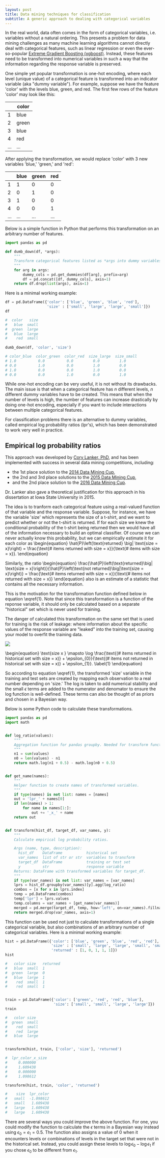 ```yaml
---
layout: post
title: Data mining techniques for classification
subtitle: A generic approach to dealing with categorical variables
---
```


In the real world, data often comes in the form of categorical variables, i.e. variables without a natural ordering. This presents a problem for data mining challenges as many machine learning algorithms cannot directly deal with categorical features, such as linear regression or even the ever-so-popular [Extreme Gradient Boosting (xgboost)](https://github.com/dmlc/xgboost). Instead, these features need to be transformed into numerical variables in such a way that the information regarding the response variable is preserved.

One simple yet popular transformation is one-hot encoding, where each level (unique value) of a categorical feature is transformed into an indicator variable (aka "dummy variable"). For example, suppose we have the feature 'color' with the levels blue, green, and red. The first few rows of the feature
'color' may look like this:

|   | color |
|---|-------|
| 1 | blue  |
| 2 | green |
| 3 | blue  |
| 4 | red   |
| ... | ... |

After applying the transformation, we would replace 'color' with 3 new variables 'blue,' 'green,' and 'red':

|   | blue | green | red |
|---|------|-------|-----|
| 1 | 1 | 0 | 0 |
| 2 | 0 | 1 | 0 |
| 3 | 1 | 0 | 0 |
| 4 | 0 | 0 | 1 |
| ... | ... | ... | ... |


Below is a simple function in Python that performs this transformation on an arbitrary number of features.

```python
import pandas as pd

def dumb_down(df, *args):
    """
    Transform categorical features listed as *args into dummy variables.
    """
    for arg in args:
        dummy_cols = pd.get_dummies(df[arg], prefix=arg)
        df = pd.concat([df, dummy_cols], axis=1)
    return df.drop(list(args), axis=1)
```

Here is a minimal working example:

```python
df = pd.DataFrame({'color': ['blue', 'green', 'blue', 'red'],
                   'size' : ['small', 'large', 'large', 'small']})
df

#  color   size
#   blue  small
#  green  large
#   blue  large
#    red  small
   
dumb_down(df, 'color', 'size')

# color_blue  color_green  color_red  size_large  size_small
# 1.0          0.0          0.0         0.0         1.0
# 0.0          1.0          0.0         1.0         0.0
# 1.0          0.0          0.0         1.0         0.0
# 0.0          0.0          1.0         0.0         1.0
```

While one-hot encoding can be very useful, it is not without its drawbacks. The main issue is that when a categorical feature has $n$ different levels, $n$ different dummy variables have to be created. This means that when the number of levels is high, the number of features can increase drastically by doing one-hot encoding, especially if you want to include interactions between multiple categorical features. 

For classification problems there is an alternative to dummy variables, called empirical log probability ratios (lpr's), which has been demonstrated to work very well in practice.

## Empirical log probability ratios

This approach was developed by [Cory Lanker, PhD](http://people.llnl.gov/lanker1), and has been implemented with success in several data mining competitions, including:

- the 1st place solution to the [2014 Data Mining Cup](http://www.data-mining-cup.de/en/review/goto/article/dmc-2014.html),
- the 2nd and 3rd place solutions to the [2015 Data Mining Cup](http://www.data-mining-cup.de/en/review/goto/article/dmc-2015.html),
- and the 2nd place solution to the [2016 Data Mining Cup](http://www.data-mining-cup.de/en/wettbewerb/preistraeger.html).

Dr. Lanker also gave a theoretical justification for this approach in his dissertation at Iowa State University in 2015.

The idea is to tranform each categorical feature using a real-valued function of that variable and the response variable. Suppose, for instance, we have the variable 'size' which represents the size of a t-shirt, and we want to predict whether or not the t-shirt is returned.
If for each size we knew the conditional probability of the t-shirt being returned then we would have all of the information necessary to build an optimal classifier. Of course we can never actually know this probability, but we can empirically estimate it for each color as
\begin{equation}
\hat{P}\left(\text{returned} \big| \text{size = x}\right) = \frac{\text{# items returned with size = x}}{\text{# items with size = x}}.
\end{equation}

Similarly, the ratio
\begin{equation}
\frac{\hat{P}\left(\text{returned}\big| \text{size = x}\right)}{\hat{P}\left(\text{not returned}\big|\text{size = x}\right)} = \frac{\text{# items returned with size = x}}{\text{# items not returned with size = x}}
\end{equation}
also is an estimate of a statistic that contains all the necessary information.

This is the motivation for the transformation function defined below in equation \eqref{1}. Note that since this transformation is a function of the reponse variable, it should only be calculated based on a separate "historical" set which is never used for training.

The danger of calculated this transformation on the same set that is used for training is the risk of leakage: where information about the specific values of the response variable are "leaked" into the training set, causing your model to overfit the training data.

![](/img/posts/2016-07-01/historical_features.png)

\begin{equation}
\text{size x } \mapsto \log 
\frac{\text{(# items returned in historical set with size = x)} + \epsilon_{0}}{\text{(# items not returned in historical set with size = x)} + \epsilon_{1}}.
\label{1}
\end{equation}

So according to equation \eqref{1}, the transformed 'size' variable in the training and test sets are created by mapping each observation to a real number depending on 'size.' The log is taken to add numerical stability and the small $\epsilon$ terms are added to the numerator and denomator to ensure the log function is well-defined. These terms can also be thought of as priors and chosen in a Bayesian way. 

Below is some Python code to calculate these transformations.

```python
import pandas as pd
import math


def log_ratio(values):
    """ 
    Aggregation function for pandas groupby. Needed for transform function. 
    """
    n1 = sum(values)
    n0 = len(values) - n1
    return math.log(n1 + 0.5) - math.log(n0 + 0.5)


def get_name(names):
    """
    Helper function to create names of transformed variables.
    """
    if type(names) is not list: names = [names]
    out = 'lpr_' + names[0]
    if len(names) > 1:
        for name in names[1:]:
            out += '_x_' + name
    return out


def transform(hist_df, target_df, var_names, y):
    """
    Calculate empirical log probability ratios.

    Args (name, type, description):
      hist_df    DataFrame           historical set
      var_names  list of str or str  variables to transform
      target_df  DataFrame           training or test set
      y          str                 response variable
    Returns: DataFrame with transformed variables for target_df.
    """
    if type(var_names) is not list: var_names = [var_names]
    lprs = hist_df.groupby(var_names)[y].agg(log_ratio)
    combos = [x for x in lprs.index]
    temp = pd.DataFrame(combos)
    temp['lpr'] = lprs.values
    temp.columns = var_names + [get_name(var_names)]
    merged = pd.merge(target_df, temp, how='left', on=var_names).fillna(0)
    return merged.drop(var_names, axis=1)
```

This function can be used not just to calculate transformations of a single categorical variable, but also combinations of an arbitrary number of categorical variables. Here is a minimal working example:

```python
hist = pd.DataFrame({'color': ['blue', 'green', 'blue', 'red', 'red'],
                     'size' : ['small', 'large', 'large', 'small', 'small'],
                     'returned' : [1, 0, 1, 1, 1]})
hist

#   color size   returned
#   blue  small  1
#  green  large  0
#   blue  large  1
#    red  small  1
#    red  small  1


train = pd.DataFrame({'color': ['green', 'red', 'red', 'blue'],
                      'size': ['small', 'small', 'large', 'large']})
train

#   color size
#  green  small
#    red  small
#    red  large
#   blue  large


transform(hist, train, ['color', 'size'], 'returned')

#  lpr_color_x_size
#     0.000000
#     1.609438
#     0.000000
#     1.098612

transform(hist, train, 'color', 'returned')

#    size  lpr_color
#   small  -1.098612
#   small   1.609438
#   large   1.609438
#   large   1.609438
```

There are several ways you could improve the above function. For one, you could modify the function to calculate the $\epsilon$ terms in a Bayesian way instead using $\epsilon_{0} = \epsilon_{1} = 0.5$. The function also assigns a value of 0 when it encounters levels or combinations of levels in the target set that were not in the historical set. Instead, you could assign these levels to $\log \epsilon_{0} - \log \epsilon_{1}$ if you chose $\epsilon_{0}$ to be different from $\epsilon_{1}$.
